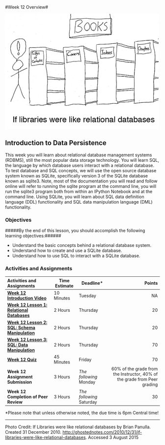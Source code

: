 #Week 12 Overview#

![Relational Databases Comic](images/relational_databases.jpg)

## Introduction to Data Persistence ##

This week you will learn about relational database management systems
(RDBMS), still the most popular data storage technology. You will learn
SQL, the language by which database users interact with a relational
database. To test database and SQL concepts, we will use the open source
database system known as SQLite, specifically version 3 of the SQLite
database known as sqlite3. Note, most of the documentation you will read
and follow online will refer to running the sqlite program at the
command line, you will run the sqlite3 program both from within an
IPython Notebook and at the command line. Using SQLite, you will learn
about SQL data definition language (DDL) functionality and SQL data
manipulation language (DML) functionality.

### Objectives ###

#####By the end of this lesson, you should accomplish the following learning objectives:######

- Understand the basic concepts behind a relational database system.
- Understand how to create and use a SQLite database.
- Understand how to use SQL to interact with a SQLite database.

### Activities and Assignments ###

|Activities and Assignments | Time Estimate | Deadline* | Points|
|:------| -----|-------|----------:|
|**[Week 12 Introduction Video][w12v]**|10 Minutes|Tuesday|NA|
|**[Week 12 Lesson 1: Relational Databases](lesson1.md)**| 2 Hours |Thursday| 20|
|**[Week 12 Lesson 2: SQL: Schema Manipulation](lesson2.md)**| 2 Hours | Thursday | 20 |
|**[Week 12 Lesson 3: SQL: Data Manipulation](lesson3.md)**| 2 Hours | Thursday| 70 |
|**[Week 12 Quiz][w12q]**| 45 Minutes | Friday | 70|
|**Week 12 Assignment Submission**| 3 Hours | *The following*  Monday | 60% of the grade from the Instructor, 40% of the grade from Peer grading | 
|**Week 12 Completion of Peer Review**| 3 Hours | *The following* Saturday | 30 | 

*Please note that unless otherwise noted, the due time is 6pm Central time!

----------
[w12v]: https://mediaspace.illinois.edu/media/
[w12q]:https://learn.illinois.edu/mod/quiz/view.php?id=1676843

Photo Credit: If Libraries were like relational databases by Brian Panulla. Created 31 December 2010. http://ghostednotes.com/2010/12/31/if-libraries-were-like-relational-databases. Accessed 3 August 2015
